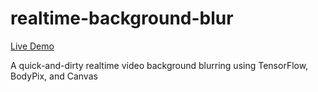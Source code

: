 # realtime-background-blur

[Live Demo](https://jpodwys.github.io/realtime-background-blur/)

A quick-and-dirty realtime video background blurring using TensorFlow, BodyPix, and Canvas
